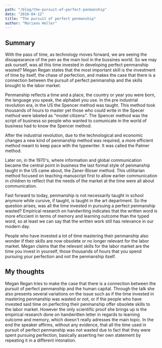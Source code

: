```yaml
---
path: "/blog/the-pursuit-of-perfect-penmanship"
date: "2018-04-12"
title: "The pursuit of perfect penmanship"
author: "Mariano Heller"
---
```


## Summary

With the pass of time, as technology moves forward, we are seeing the dissapearance of the pen as the main tool in the bussines world. So we may ask ourself, was all this time invested in developing perfect penmanship wasted? Megan Regan states that the most important skill is the investment of time by itself, the chase of perfection, and makes the case that there is a connection between the pursuit of perfect penmanship and the skills brought to the labor market.

Penmanship reflects a time and a place, the country or year you were born, the language you speak, the alphabet you use. In the pre industrial revolution era, in the US the Spencer method was taught. This method took thousands of hours to master yet those who could write in the Specer method were labeled as "model citizens". The Spencer method was the script of business so people who wanted to comunicate in the world of business had to know the Spencer method.

After the industrial revolution, due to the technological and economic changes a new kind of penmanship method was required, a more efficient method meant to keep pace with the typewriter. It was called the Palmer method. 

Later on, in the 1970's, where information and global communication became the central point in business the last formal style of penmanship taught in the US came about, the Zaner-Bloser method. This utilitarian method focused on teaching manuscript first to allow earlier communication in children to reflect that the needs of the market at the time were all about communication.

Fast forward to today, penmanship is not necessarily taught in school anymore while cursive, if taught, is taught in the art department. So the question arises, was all the time invested in pursuing a perfect penmanship wasted? Empirical research on handwriting indicates that the written word is more eficcient in terms of memory and learning outcome than the typed word, so at least we can say that the written work still has relevance in our modern day.

People who have invested a lot of time mastering their penmanship also wonder if their skills are now obsolete or no longer relevant for the labor market. Megan claims that the relevant skills for the labor market are the time you invest in yourself, those thousands of hours that you spend pursuing your perfection and not the penmanship itself.


## My thoughts

Megan Regan tries to make the case that there is a connection between the pursuit of perfect penmanship and the human capital. Through the talk she also presents several variations on the issue such as if the time invested in mastering penmanship was wasted or not, or if the people who have invested said time on perfecting their penmanship offer obsolete skills to the labor market.
However the only scientific proof she brings up is the empirical research done on handwritten letter in regards to learning outcome and memory, which doesn't really adresses the main topic.
In the end the speaker affirms, without any evidence, that all the time used in pursuit of perfect penmanship was not wasted due to fact that they were spent pursuing perfection, basically asserting her own statement by repeating it in a different intonation.
